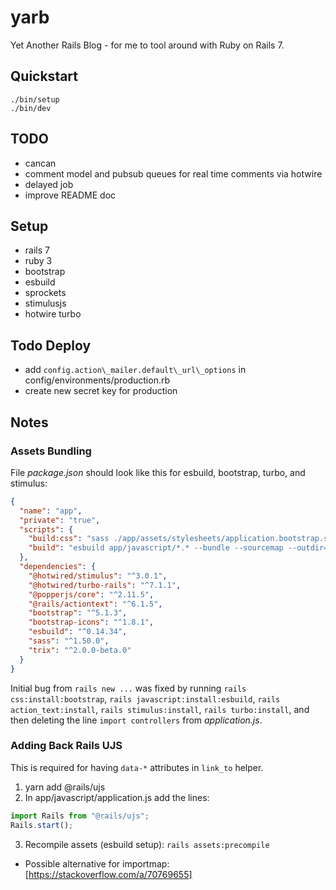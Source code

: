 # yarb
Yet Another Rails Blog - for me to tool around with Ruby on Rails 7.

## Quickstart
```
./bin/setup
./bin/dev
```

## TODO
 - cancan
 - comment model and pubsub queues for real time comments via hotwire
 - delayed job
 - improve README doc

## Setup
 - rails 7
 - ruby 3
 - bootstrap
 - esbuild
 - sprockets
 - stimulusjs
 - hotwire turbo

## Todo Deploy
 - add `config.action\_mailer.default\_url\_options` in config/environments/production.rb
 - create new secret key for production

## Notes

### Assets Bundling
File _package.json_ should look like this for esbuild, bootstrap, turbo, and stimulus:
```json
{
  "name": "app",
  "private": "true",
  "scripts": {
    "build:css": "sass ./app/assets/stylesheets/application.bootstrap.scss ./app/assets/builds/application.css --no-source-map --load-path=node_modules",
    "build": "esbuild app/javascript/*.* --bundle --sourcemap --outdir=app/assets/builds"
  },
  "dependencies": {
    "@hotwired/stimulus": "^3.0.1",
    "@hotwired/turbo-rails": "^7.1.1",
    "@popperjs/core": "^2.11.5",
    "@rails/actiontext": "^6.1.5",
    "bootstrap": "^5.1.3",
    "bootstrap-icons": "^1.8.1",
    "esbuild": "^0.14.34",
    "sass": "^1.50.0",
    "trix": "^2.0.0-beta.0"
  }
}
```
Initial bug from `rails new ...` was fixed by running `rails css:install:bootstrap`, `rails javascript:install:esbuild`, `rails action_text:install`, `rails stimulus:install`, `rails turbo:install`, and then deleting the line `import controllers` from _application.js_.

### Adding Back Rails UJS
This is required for having `data-*` attributes in `link_to` helper.
1. yarn add @rails/ujs
2. In app/javascript/application.js add the lines:
```js
import Rails from "@rails/ujs";
Rails.start();
```
3. Recompile assets (esbuild setup): `rails assets:precompile`
  - Possible alternative for importmap: [https://stackoverflow.com/a/70769655]
